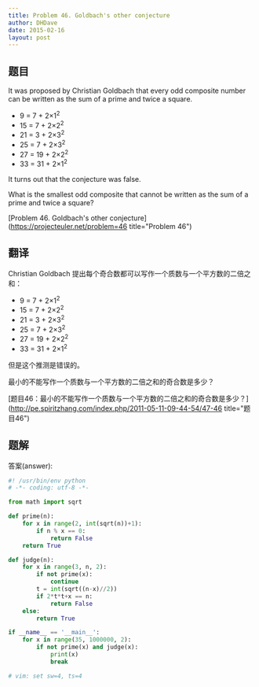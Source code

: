 ```yaml
---
title: Problem 46. Goldbach's other conjecture
author: DHDave
date: 2015-02-16
layout: post
---
```


## 题目

It was proposed by Christian Goldbach that every odd composite number can be written as the sum of a prime and twice a square.

+ 9 = 7 + 2×1<sup>2</sup>
+ 15 = 7 + 2×2<sup>2</sup>
+ 21 = 3 + 2×3<sup>2</sup>
+ 25 = 7 + 2×3<sup>2</sup>
+ 27 = 19 + 2×2<sup>2</sup>
+ 33 = 31 + 2×1<sup>2</sup>

It turns out that the conjecture was false.
<!--more-->
What is the smallest odd composite that cannot be written as the sum of a prime and twice a square?

[Problem 46. Goldbach's other conjecture](https://projecteuler.net/problem=46 title="Problem 46")

## 翻译

Christian Goldbach 提出每个奇合数都可以写作一个质数与一个平方数的二倍之和：

+ 9 = 7 + 2×1<sup>2</sup>
+ 15 = 7 + 2×2<sup>2</sup>
+ 21 = 3 + 2×3<sup>2</sup>
+ 25 = 7 + 2×3<sup>2</sup>
+ 27 = 19 + 2×2<sup>2</sup>
+ 33 = 31 + 2×1<sup>2</sup>

但是这个推测是错误的。

最小的不能写作一个质数与一个平方数的二倍之和的奇合数是多少？

[题目46：最小的不能写作一个质数与一个平方数的二倍之和的奇合数是多少？](http://pe.spiritzhang.com/index.php/2011-05-11-09-44-54/47-46 title="题目46")

## 题解

答案(answer): 

```python
#! /usr/bin/env python
# -*- coding: utf-8 -*-

from math import sqrt

def prime(n):
    for x in range(2, int(sqrt(n))+1):
        if n % x == 0:
            return False
    return True

def judge(n):
    for x in range(3, n, 2):
        if not prime(x):
            continue
        t = int(sqrt((n-x)//2))
        if 2*t*t+x == n:
            return False
    else:
        return True

if __name__ == '__main__':
    for x in range(35, 1000000, 2):
        if not prime(x) and judge(x):
            print(x)
            break

# vim: set sw=4, ts=4
```
